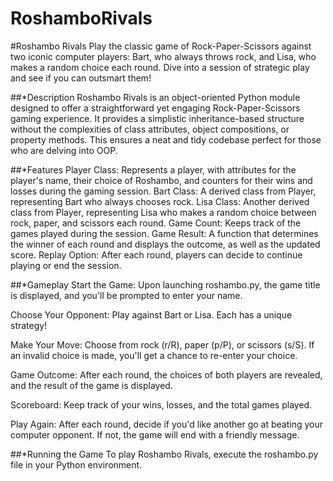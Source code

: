 # RoshamboRivals
#Roshambo Rivals
Play the classic game of Rock-Paper-Scissors against two iconic computer players: Bart, who always throws rock, and Lisa, who makes a random choice each round. Dive into a session of strategic play and see if you can outsmart them!

##*Description
Roshambo Rivals is an object-oriented Python module designed to offer a straightforward yet engaging Rock-Paper-Scissors gaming experience. It provides a simplistic inheritance-based structure without the complexities of class attributes, object compositions, or property methods. This ensures a neat and tidy codebase perfect for those who are delving into OOP.

##*Features
Player Class: Represents a player, with attributes for the player's name, their choice of Roshambo, and counters for their wins and losses during the gaming session.
Bart Class: A derived class from Player, representing Bart who always chooses rock.
Lisa Class: Another derived class from Player, representing Lisa who makes a random choice between rock, paper, and scissors each round.
Game Count: Keeps track of the games played during the session.
Game Result: A function that determines the winner of each round and displays the outcome, as well as the updated score.
Replay Option: After each round, players can decide to continue playing or end the session.

##*Gameplay
Start the Game: Upon launching roshambo.py, the game title is displayed, and you'll be prompted to enter your name.

Choose Your Opponent: Play against Bart or Lisa. Each has a unique strategy!

Make Your Move: Choose from rock (r/R), paper (p/P), or scissors (s/S). If an invalid choice is made, you'll get a chance to re-enter your choice.

Game Outcome: After each round, the choices of both players are revealed, and the result of the game is displayed.

Scoreboard: Keep track of your wins, losses, and the total games played.

Play Again: After each round, decide if you'd like another go at beating your computer opponent. If not, the game will end with a friendly message.

##*Running the Game
To play Roshambo Rivals, execute the roshambo.py file in your Python environment.
